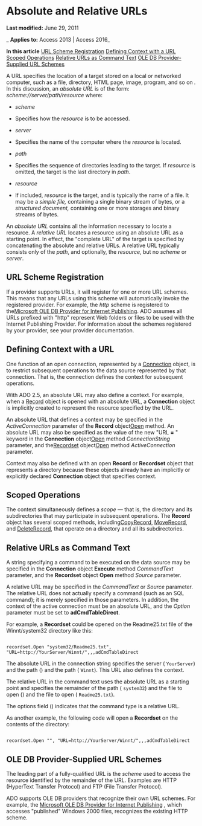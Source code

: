 
# Absolute and Relative URLs

 **Last modified:** June 29, 2011

 _ **Applies to:** Access 2013 | Access 2016_

 **In this article**
[URL Scheme Registration](#sectionSection0)
[Defining Context with a URL](#sectionSection1)
[Scoped Operations](#sectionSection2)
[Relative URLs as Command Text](#sectionSection3)
[OLE DB Provider-Supplied URL Schemes](#sectionSection4)


A URL specifies the location of a target stored on a local or networked computer, such as a file, directory, HTML page, image, program, and so on _._ In this discussion, an _absolute URL_ is of the form:
 _scheme://server/path/resource_
where:

-  _scheme_
    
- Specifies how the  _resource_ is to be accessed.
    
-  _server_
    
- Specifies the name of the computer where the  _resource_ is located.
    
-  _path_
    
- Specifies the sequence of directories leading to the target. If  _resource_ is omitted, the target is the last directory in _path_.
    
-  _resource_
    
- If included,  _resource_ is the target, and is typically the name of a file. It may be a _simple file,_ containing a single binary stream of bytes, or a _structured document,_ containing one or more storages and binary streams of bytes.
    
An  _absolute URL_ contains all the information necessary to locate a resource.
A  _relative URL_ locates a resource using an absolute URL as a starting point. In effect, the "complete URL" of the target is specified by concatenating the absolute and relative URLs. A relative URL typically consists only of the _path_, and optionally, the _resource_, but no _scheme_ or _server_.

## URL Scheme Registration
<a name="sectionSection0"> </a>

If a provider supports URLs, it will register for one or more URL schemes. This means that any URLs using this scheme will automatically invoke the registered provider. For example, the  _http_ scheme is registered to the[Microsoft OLE DB Provider for Internet Publishing](5d1e8db5-dabb-0914-e11e-e2eac72bfa77.md). ADO assumes all URLs prefixed with "http" represent Web folders or files to be used with the Internet Publishing Provider. For information about the schemes registered by your provider, see your provider documentation.


## Defining Context with a URL
<a name="sectionSection1"> </a>

One function of an open connection, represented by a [Connection](c16023aa-0321-2513-ee71-255d6ffba03d.md) object, is to restrict subsequent operations to the data source represented by that connection. That is, the connection defines the context for subsequent operations.

With ADO 2.5, an absolute URL may also define a context. For example, when a [Record](817aaf13-78d4-1134-aa94-997e92077c22.md) object is opened with an absolute URL, a **Connection** object is implicitly created to represent the resource specified by the URL.

An absolute URL that defines a context may be specified in the  _ActiveConnection_ parameter of the **Record** object[Open](ba71c5c7-326e-d3b6-0e74-e8343ee6896f.md) method. An absolute URL may also be specified as the value of the new "URL **=** " keyword in the **Connection** object[Open](1adaa17d-dfe1-22e0-3415-720516d138f8.md) method _ConnectionString_ parameter, and the[Recordset](0f963bf8-f066-dc8a-b754-f427de712df1.md) object[Open](87ef19a4-28e1-dec7-ed33-4ae500b9c460.md) method _ActiveConnection_ parameter.

Context may also be defined with an open  **Record** or **Recordset** object that represents a directory because these objects already have an implicitly or explicitly declared **Connection** object that specifies context.


## Scoped Operations
<a name="sectionSection2"> </a>

The context simultaneously defines a  _scope_ — that is, the directory and its subdirectories that may participate in subsequent operations. The **Record** object has several scoped methods, including[CopyRecord](724e4358-f216-8e47-5bab-c72770ece5a4.md), [MoveRecord](efc341a2-0e08-a838-5925-8d4c46377e48.md), and [DeleteRecord](http://msdn.microsoft.com/library/af190bd9-7167-df59-29ca-a9a86c4957fd%28Office.15%29.aspx), that operate on a directory and all its subdirectories.


## Relative URLs as Command Text
<a name="sectionSection3"> </a>

A string specifying a command to be executed on the data source may be specified in the  **Connection** object **Execute** method _CommandText_ parameter, and the **Recordset** object **Open** method _Source_ parameter.

A relative URL may be specified in the  _CommandText_ or _Source_ parameter. The relative URL does not actually specify a command (such as an SQL command); it is merely specified in those parameters. In addition, the context of the active connection must be an absolute URL, and the _Option_ parameter must be set to **adCmdTableDirect**.

For example, a  **Recordset** could be opened on the Readme25.txt file of the Winnt/system32 directory like this:




```
 
recordset.Open "system32/Readme25.txt", "URL=http://YourServer/Winnt/",,,adCmdTableDirect 

```

The absolute URL in the connection string specifies the server ( `YourServer`) and the path () and the path ( `Winnt`). This URL also defines the context.

The relative URL in the command text uses the absolute URL as a starting point and specifies the remainder of the path ( `system32`) and the file to open () and the file to open ( `Readme25.txt`).

The options field () indicates that the command type is a relative URL.

As another example, the following code will open a  **Recordset** on the contents of the directory:




```
 
recordset.Open "", "URL=http://YourServer/Winnt/",,,adCmdTableDirect 

```


## OLE DB Provider-Supplied URL Schemes
<a name="sectionSection4"> </a>

The leading part of a fully-qualified URL is the  _scheme_ used to access the resource identified by the remainder of the URL. Examples are HTTP (HyperText Transfer Protocol) and FTP (File Transfer Protocol).

ADO supports OLE DB providers that recognize their own URL schemes. For example, the [Microsoft OLE DB Provider for Internet Publishing](5d1e8db5-dabb-0914-e11e-e2eac72bfa77.md) _,_ which accesses "published" Windows 2000 files, recognizes the existing HTTP scheme.

